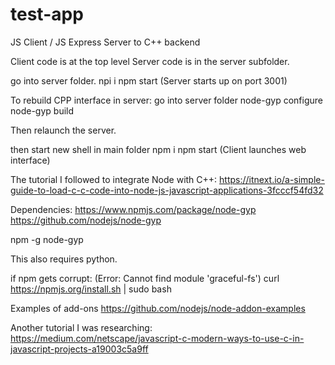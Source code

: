 # test-app
JS Client / JS Express Server to C++ backend

Client code is at the top level
Server code is in the server subfolder.

go into server folder.
npi i
npm start
(Server starts up on port 3001)

To rebuild CPP interface in server:
go into server folder
node-gyp configure
node-gyp build

Then relaunch the server.

then start new shell in main folder
npm i
npm start
(Client launches web interface)


The tutorial I followed to integrate Node with C++:
https://itnext.io/a-simple-guide-to-load-c-c-code-into-node-js-javascript-applications-3fcccf54fd32


Dependencies:
https://www.npmjs.com/package/node-gyp
https://github.com/nodejs/node-gyp


npm -g node-gyp

This also requires python.


if npm gets corrupt:  (Error: Cannot find module 'graceful-fs')
curl https://npmjs.org/install.sh | sudo bash


Examples of add-ons
https://github.com/nodejs/node-addon-examples



Another tutorial I was researching:
https://medium.com/netscape/javascript-c-modern-ways-to-use-c-in-javascript-projects-a19003c5a9ff
